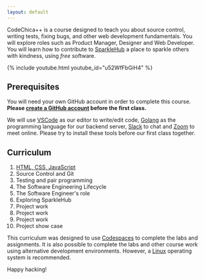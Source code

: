 ```yaml
---
layout: default
---
```


CodeChica++ is a course designed to teach you about source control,
writing tests, fixing bugs, and other web development fundamentals.
You will explore roles such as Product Manager, Designer and Web Developer.
You will learn how to contribute to [SparkleHub](https://sparklehub.herokuapp.com/)
a place to sparkle others with kindness, using *free* software.

{% include youtube.html youtube_id="u52WfFbGiH4" %}

## Prerequisites

You will need your own GitHub account in order to complete this course.
**Please <a href="https://github.com/signup">create a GitHub account</a> before
the first class.**

We will use <a href="https://code.visualstudio.com/Download">VSCode</a> as our
editor to write/edit code, <a href="https://golang.org/dl/">Golang</a> as the
programming language for our backend server, <a href="https://slack.com/downloads/">Slack</a>
to chat and <a href="https://zoom.us/">Zoom</a> to meet online. Please try to
install these tools before our first class together.

## Curriculum

1. [HTML, CSS, JavaScript](lessons/0x01/)
1. Source Control and Git
1. Testing and pair programming
1. The Software Engineering Lifecycle
1. The Software Engineer's role
1. Exploring SparkleHub
1. Project work
1. Project work
1. Project work
1. Project show case

This curriculum was designed to use [Codespaces](./guides/github.html#codespaces)
to complete the labs and assignments.
It is also possible to complete the labs and other course work using alternative
development environments. However, a [Linux](./guides/linux.html) operating system
is recommended.

Happy hacking!

[alacritty]: https://github.com/alacritty/alacritty
[chrome]: https://www.google.com/chrome/
[codechica]: https://github.com/CodeChica/
[codespace]: https://github.com/CodeChica/plus-plus/blob/main/doc/guides/codespaces.md#creating-your-codespace
[curriculum]: https://github.com/CodeChica/plus-plus/issues/new/choose
[devtools]: https://developer.chrome.com/docs/devtools/
[discussions]: https://github.com/CodeChica/plus-plus/discussions
[docker]: https://docs.docker.com/get-docker/
[dotfiles]: https://dotfiles.github.io/
[email]: mailto:mo@mokhan.ca&subject=CodeChica++
[git]: https://git-scm.com/
[git_game]: https://learngitbranching.js.org/
[github]: https://github.com/
[integrated_terminal]: https://code.visualstudio.com/docs/editor/integrated-terminal
[learngit]: https://learngitbranching.js.org/
[linux_commit]: https://github.com/torvalds/linux/commit/1da177e4c3f41524e886b7f1b8a0c1fc7321cac2
[organization]: https://github.com/CodeChica
[powershell]: https://docs.microsoft.com/en-us/powershell/
[q-and-a]: https://github.com/CodeChica/plus-plus/discussions/categories/q-a
[scm]:  https://code.visualstudio.com/docs/editor/versioncontrol
[slack]: https://codechica-plus-plus.slack.com/
[terminal.app]: https://en.wikipedia.org/wiki/Terminal_(macOS)
[vscode]: https://code.visualstudio.com/
[youtube]: https://www.youtube.com/playlist?list=PLaZatV79bZCRtD6yCw-goNH5Keh8ovMQp
[zoom]: https://zoom.us/
